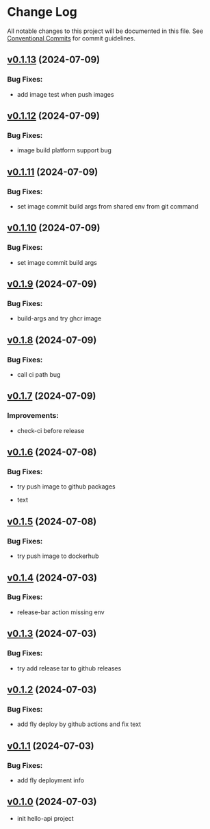 # Change Log

All notable changes to this project will be documented in this file.
See [Conventional Commits](Https://conventionalcommits.org) for commit guidelines.

<!-- changelog -->

## [v0.1.13](https://github.com/cao7113/hello-api-elixir/compare/v0.1.12...v0.1.13) (2024-07-09)




### Bug Fixes:

* add image test when push images

## [v0.1.12](https://github.com/cao7113/hello-api-elixir/compare/v0.1.11...v0.1.12) (2024-07-09)




### Bug Fixes:

* image build platform support bug

## [v0.1.11](https://github.com/cao7113/hello-api-elixir/compare/v0.1.10...v0.1.11) (2024-07-09)




### Bug Fixes:

* set image commit build args from shared env from git command

## [v0.1.10](https://github.com/cao7113/hello-api-elixir/compare/v0.1.9...v0.1.10) (2024-07-09)




### Bug Fixes:

* set image commit build args

## [v0.1.9](https://github.com/cao7113/hello-api-elixir/compare/v0.1.8...v0.1.9) (2024-07-09)




### Bug Fixes:

* build-args and try ghcr image

## [v0.1.8](https://github.com/cao7113/hello-api-elixir/compare/v0.1.7...v0.1.8) (2024-07-09)




### Bug Fixes:

* call ci path bug

## [v0.1.7](https://github.com/cao7113/hello-api-elixir/compare/v0.1.6...v0.1.7) (2024-07-09)




### Improvements:

* check-ci before release

## [v0.1.6](https://github.com/cao7113/hello-api-elixir/compare/v0.1.5...v0.1.6) (2024-07-08)




### Bug Fixes:

* try push image to github packages

* text

## [v0.1.5](https://github.com/cao7113/hello-api-elixir/compare/v0.1.4...v0.1.5) (2024-07-08)




### Bug Fixes:

* try push image to dockerhub

## [v0.1.4](https://github.com/cao7113/hello-api-elixir/compare/v0.1.3...v0.1.4) (2024-07-03)

### Bug Fixes:

- release-bar action missing env

## [v0.1.3](https://github.com/cao7113/hello-api-elixir/compare/v0.1.2...v0.1.3) (2024-07-03)

### Bug Fixes:

- try add release tar to github releases

## [v0.1.2](https://github.com/cao7113/hello-api-elixir/compare/v0.1.1...v0.1.2) (2024-07-03)

### Bug Fixes:

- add fly deploy by github actions and fix text

## [v0.1.1](https://github.com/cao7113/hello-api-elixir/compare/v0.1.0...v0.1.1) (2024-07-03)

### Bug Fixes:

- add fly deployment info

## [v0.1.0](https://github.com/cao7113/hello-api-elixir/compare/v0.1.0...v0.1.0) (2024-07-03)

- init hello-api project
